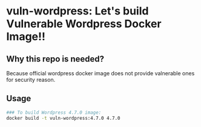 vuln-wordpress: Let's build Vulnerable Wordpress Docker Image!!
====

Why this repo is needed?
----
Because official wordpress docker image does not provide valnerable ones for security reason.

Usage
----

```bash
### To build Wordpress 4.7.0 image:
docker build -t vuln-wordpress:4.7.0 4.7.0
```
